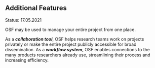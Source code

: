 ## Additional Features

Status: 17.05.2021

OSF may be used to manage your entire project from one place.

As a ***collaboration tool***, OSF helps research teams work on projects 
privately or make the entire project publicly accessible for broad 
dissemination. As a ***workflow system***, OSF enables connections to the 
many products researchers already use, streamlining their process 
and increasing efficiency.
